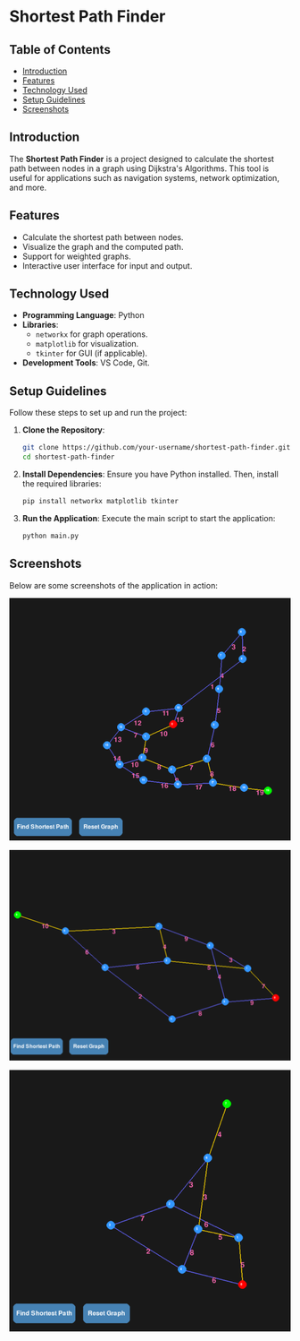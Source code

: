 # Shortest Path Finder

## Table of Contents

- [Introduction](#introduction)
- [Features](#features)
- [Technology Used](#technology-used)
- [Setup Guidelines](#setup-guidelines)
- [Screenshots](#screenshots)

## Introduction

The **Shortest Path Finder** is a project designed to calculate the shortest path between nodes in a graph using Dijkstra's Algorithms. This tool is useful for applications such as navigation systems, network optimization, and more.

## Features

- Calculate the shortest path between nodes.
- Visualize the graph and the computed path.
- Support for weighted graphs.
- Interactive user interface for input and output.

## Technology Used

- **Programming Language**: Python
- **Libraries**:
  - `networkx` for graph operations.
  - `matplotlib` for visualization.
  - `tkinter` for GUI (if applicable).
- **Development Tools**: VS Code, Git.

## Setup Guidelines

Follow these steps to set up and run the project:

1. **Clone the Repository**:

   ```bash
   git clone https://github.com/your-username/shortest-path-finder.git
   cd shortest-path-finder
   ```

2. **Install Dependencies**:
   Ensure you have Python installed. Then, install the required libraries:

   ```bash
   pip install networkx matplotlib tkinter
   ```

3. **Run the Application**:
   Execute the main script to start the application:

   ```bash
   python main.py
   ```

## Screenshots

Below are some screenshots of the application in action:

![Shortest Path Output](images/output1.png)

![Shortest Path Output](images/output2.png)

![Shortest Path Output](images/output3.png)
